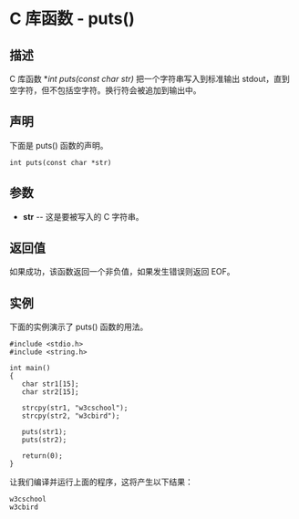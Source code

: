 
# C 库函数 - puts()

  

## 描述

C 库函数 **int puts(const char *str)** 把一个字符串写入到标准输出 stdout，直到空字符，但不包括空字符。换行符会被追加到输出中。

## 声明

下面是 puts() 函数的声明。

```
int puts(const char *str)

```

## 参数

*   **str** -- 这是要被写入的 C 字符串。

## 返回值

如果成功，该函数返回一个非负值，如果发生错误则返回 EOF。

## 实例

下面的实例演示了 puts() 函数的用法。

```
#include <stdio.h>
#include <string.h>

int main()
{
   char str1[15];
   char str2[15];

   strcpy(str1, "w3cschool");
   strcpy(str2, "w3cbird");

   puts(str1);
   puts(str2);

   return(0);
}

```

让我们编译并运行上面的程序，这将产生以下结果：

```
w3cschool
w3cbird

```

  

